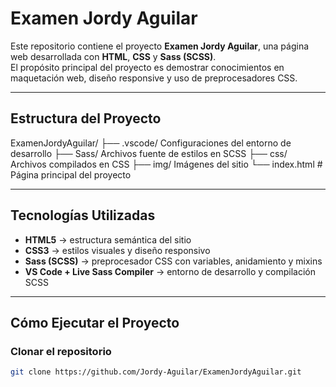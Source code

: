 # Examen Jordy Aguilar

Este repositorio contiene el proyecto **Examen Jordy Aguilar**, una página web desarrollada con **HTML**, **CSS** y **Sass (SCSS)**.  
El propósito principal del proyecto es demostrar conocimientos en maquetación web, diseño responsive y uso de preprocesadores CSS.

---

## Estructura del Proyecto

ExamenJordyAguilar/
├── .vscode/ Configuraciones del entorno de desarrollo
├── Sass/ Archivos fuente de estilos en SCSS
├── css/ Archivos compilados en CSS
├── img/ Imágenes del sitio
└── index.html # Página principal del proyecto


---

## Tecnologías Utilizadas

- **HTML5** → estructura semántica del sitio  
- **CSS3** → estilos visuales y diseño responsivo  
- **Sass (SCSS)** → preprocesador CSS con variables, anidamiento y mixins  
- **VS Code + Live Sass Compiler** → entorno de desarrollo y compilación SCSS  

---

## Cómo Ejecutar el Proyecto

### Clonar el repositorio
```bash
git clone https://github.com/Jordy-Aguilar/ExamenJordyAguilar.git


